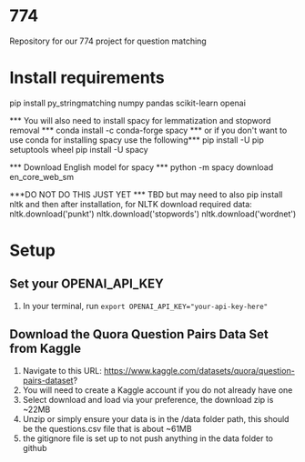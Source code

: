 # 774
Repository for our 774 project for question matching

# Install requirements
pip install py_stringmatching numpy pandas scikit-learn openai

*** You will also need to install spacy for lemmatization and stopword removal ***
conda install -c conda-forge spacy
*** or if you don't want to use conda for installing spacy use the following***
pip install -U pip setuptools wheel
pip install -U spacy

*** Download English model for spacy ***
python -m spacy download en_core_web_sm


***DO NOT DO THIS JUST YET *** 
TBD but may need to also pip install nltk and then after installation, for NLTK download required data:
nltk.download('punkt')
nltk.download('stopwords')
nltk.download('wordnet')

# Setup
## Set your OPENAI_API_KEY
1. In your terminal, run `export OPENAI_API_KEY="your-api-key-here"`
## Download the Quora Question Pairs Data Set from Kaggle
1. Navigate to this URL: https://www.kaggle.com/datasets/quora/question-pairs-dataset?
2. You will need to create a Kaggle account if you do not already have one
3. Select download and load via your preference, the download zip is ~22MB
4. Unzip or simply ensure your data is in the /data folder path, this should be the questions.csv file that is about ~61MB
5. the gitignore file is set up to not push anything in the data folder to github
